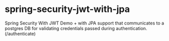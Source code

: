 # spring-security-jwt-with-jpa
Spring Security With JWT Demo + with JPA support that communicates to a postgres DB for validating credentials passed during authentication. (/authenticate)
